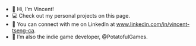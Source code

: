 - 👋 Hi, I’m Vincent!
- 💻 Check out my personal projects on this page.
- 📧 You can connect with me on LinkedIn at www.linkedin.com/in/vincent-tseng-ca.
- 🥔 I’m also the indie game developer, @PotatofulGames.
